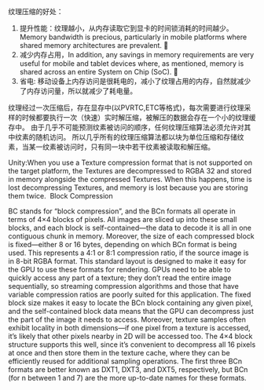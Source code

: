 纹理压缩的好处：

1. 提升性能：纹理越小，从内存读取它到显卡的时间锁消耗的时间越少。 Memory bandwidth is precious, particularly in mobile platforms where shared memory architectures are prevalent.  
2. 减少内存占用，In addition, any savings in memory requirements are very useful for mobile and tablet devices where, as mentioned, memory is shared across an entire System on Chip (SoC).  
3. 省电: 移动设备上内存访问是很耗电的，减小了纹理占用的内存，自然就减少了内存访问量，所以就减少了耗电量。


纹理经过一次压缩后，存在显存中(以PVRTC,ETC等格式)，每次需要进行纹理采样的时候都要执行一次（快速）实时解压缩，被解压的数据会存在一个小的纹理缓存中。
由于几乎不可能预测纹素被访问的顺序，任何纹理压缩算法必须允许对其中纹素的随机访问。
所以几乎所有的纹理压缩算法都以块为单位压缩和存储纹素，当某一纹素被访问时，只有同一块中若干纹素被读取和解压缩。


Unity:When you use a Texture compression format that is not supported on the target platform, the Textures are decompressed to RGBA 32 and stored in memory alongside the compressed Textures. When this happens, time is lost decompressing Textures, and memory is lost because you are storing them twice. 
Block Compression

BC stands for “block compression”, and the BCn formats all operate in terms of 4×4 blocks of pixels. All images are sliced up into these small blocks, and each block is self-contained—the data to decode it is all in one contiguous chunk in memory. Moreover, the size of each compressed block is fixed—either 8 or 16 bytes, depending on which BCn format is being used. This represents a 4:1 or 8:1 compression ratio, if the source image is in 8-bit RGBA format.
This standard layout is designed to make it easy for the GPU to use these formats for rendering. GPUs need to be able to quickly access any part of a texture; they don’t read the entire image sequentially, so streaming compression algorithms and those that have variable compression ratios are poorly suited for this application. The fixed block size makes it easy to locate the BCn block containing any given pixel, and the self-contained block data means that the GPU can decompress just the part of the image it needs to access.
Moreover, texture samples often exhibit locality in both dimensions—if one pixel from a texture is accessed, it’s likely that other pixels nearby in 2D will be accessed too. The 4×4 block structure supports this well, since it’s convenient to decompress all 16 pixels at once and then store them in the texture cache, where they can be efficiently reused for additional sampling operations.
The first three BCn formats are better known as DXT1, DXT3, and DXT5, respectively, but BCn (for n between 1 and 7) are the more up-to-date names for these formats.
